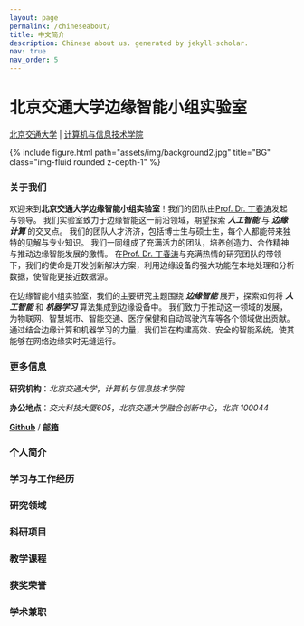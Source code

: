 ```yaml
---
layout: page
permalink: /chineseabout/
title: 中文简介
description: Chinese about us. generated by jekyll-scholar.
nav: true
nav_order: 5
---
```


# **北京交通大学边缘智能小组**实验室

[北京交通大学](https://www.bjtu.edu.cn/) | [计算机与信息技术学院](http://scit.bjtu.edu.cn/)

<div class="row">
    <div class="col-sm mt-3 mt-md-0">
        {% include figure.html path="assets/img/background2.jpg" title="BG" class="img-fluid rounded z-depth-1" %}
    </div>
</div>

### 关于我们
欢迎来到**北京交通大学边缘智能小组实验室**！我们的团队由[Prof. Dr. 丁春涛](http://faculty.bjtu.edu.cn/9721/)发起与领导。
我们实验室致力于边缘智能这一前沿领域，期望探索 ***人工智能*** 与 ***边缘计算*** 的交叉点。
我们的团队人才济济，包括博士生与硕士生，每个人都能带来独特的见解与专业知识。
我们一同组成了充满活力的团队，培养创造力、合作精神与推动边缘智能发展的激情。
在[Prof. Dr. 丁春涛](http://faculty.bjtu.edu.cn/9721/)与充满热情的研究团队的带领下，我们的使命是开发创新解决方案，利用边缘设备的强大功能在本地处理和分析数据，使智能更接近数据源。

在边缘智能小组实验室，我们的主要研究主题围绕 ***边缘智能*** 展开，探索如何将 ***人工智能*** 和 ***机器学习*** 算法集成到边缘设备中。
我们致力于推动这一领域的发展，为物联网、智慧城市、智能交通、医疗保健和自动驾驶汽车等各个领域做出贡献。
通过结合边缘计算和机器学习的力量，我们旨在构建高效、安全的智能系统，使其能够在网络边缘实时无缝运行。

### 更多信息
**研究机构**：*北京交通大学*，*计算机与信息技术学院*

**办公地点**：*交大科技大厦605*，*北京交通大学融合创新中心*，*北京 100044*

[**Github**](https://github.com/bjtuedgeintell) / [**邮箱**](bjtuedgeintell@163.com) 

### 个人简介


### 学习与工作经历


### 研究领域


### 科研项目


### 教学课程


### 获奖荣誉


### 学术兼职
